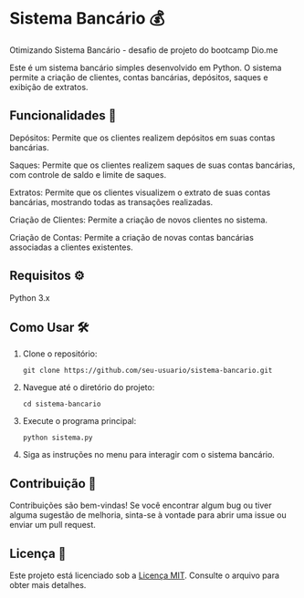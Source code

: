 # Sistema Bancário 💰
 Otimizando Sistema Bancário - desafio de projeto do bootcamp Dio.me

 Este é um sistema bancário simples desenvolvido em Python. O sistema permite a criação de clientes, contas bancárias, depósitos, saques e exibição de extratos.
 
 
## Funcionalidades 🚀
Depósitos: Permite que os clientes realizem depósitos em suas contas bancárias.

Saques: Permite que os clientes realizem saques de suas contas bancárias, com controle de saldo e limite de saques.

Extratos: Permite que os clientes visualizem o extrato de suas contas bancárias, mostrando todas as transações realizadas.

Criação de Clientes: Permite a criação de novos clientes no sistema.

Criação de Contas: Permite a criação de novas contas bancárias associadas a clientes existentes.


## Requisitos ⚙️
Python 3.x


## Como Usar 🛠️
1. Clone o repositório:

   ```git clone https://github.com/seu-usuario/sistema-bancario.git```

2. Navegue até o diretório do projeto:

   ```cd sistema-bancario```

3. Execute o programa principal:

   ```python sistema.py```

4. Siga as instruções no menu para interagir com o sistema bancário.


## Contribuição 🤝
Contribuições são bem-vindas! Se você encontrar algum bug ou tiver alguma sugestão de melhoria, sinta-se à vontade para abrir uma issue ou enviar um pull request.

## Licença 📝
Este projeto está licenciado sob a [Licença MIT](LICENSE). Consulte o arquivo para obter mais detalhes.
